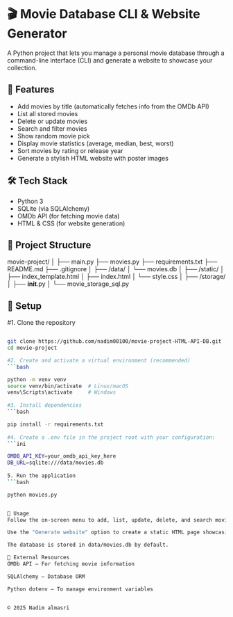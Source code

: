 # 🎬 Movie Database CLI & Website Generator

A Python project that lets you manage a personal movie database through a command-line interface (CLI) and generate a website to showcase your collection.

## 📌 Features

- Add movies by title (automatically fetches info from the OMDb API)
- List all stored movies
- Delete or update movies
- Search and filter movies
- Show random movie pick
- Display movie statistics (average, median, best, worst)
- Sort movies by rating or release year
- Generate a stylish HTML website with poster images

## 🛠️ Tech Stack

- Python 3
- SQLite (via SQLAlchemy)
- OMDb API (for fetching movie data)
- HTML & CSS (for website generation)

## 📂 Project Structure

movie-project/
│
├── main.py
├── movies.py
├── requirements.txt
├── README.md
├── .gitignore
│
├── /data/
│   └── movies.db
│
├── /static/
│   ├── index_template.html
│   ├── index.html
│   └── style.css
│
├── /storage/
│   ├── __init__.py
│   └── movie_storage_sql.py


## 🚀 Setup

#1. Clone the repository
```bash

git clone https://github.com/nadim00100/movie-project-HTML-API-DB.git
cd movie-project

#2. Create and activate a virtual environment (recommended)
```bash

python -m venv venv  
source venv/bin/activate  # Linux/macOS  
venv\Scripts\activate     # Windows 
 
#3. Install dependencies
```bash

pip install -r requirements.txt 
 
#4. Create a .env file in the project root with your configuration:
```ini

OMDB_API_KEY=your_omdb_api_key_here  
DB_URL=sqlite:///data/movies.db
  
5. Run the application
```bash

python movies.py


📖 Usage
Follow the on-screen menu to add, list, update, delete, and search movies.

Use the "Generate website" option to create a static HTML page showcasing your movie collection with posters.

The database is stored in data/movies.db by default.

🔗 External Resources
OMDb API — For fetching movie information

SQLAlchemy — Database ORM

Python dotenv — To manage environment variables


© 2025 Nadim almasri

